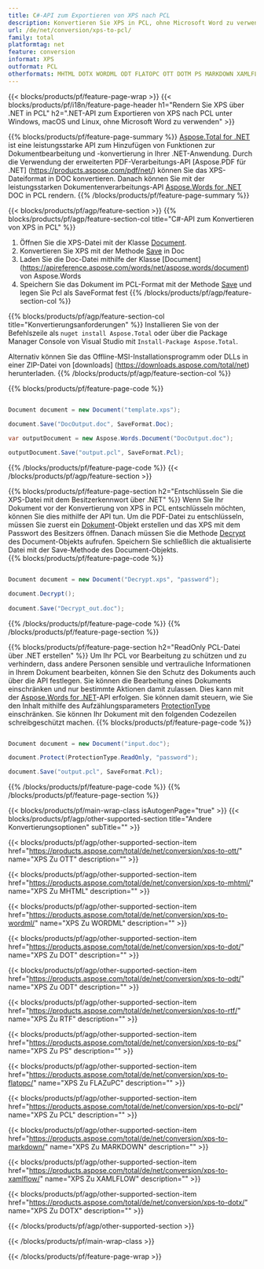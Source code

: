 ```yaml
---
title: C#-API zum Exportieren von XPS nach PCL
description: Konvertieren Sie XPS in PCL, ohne Microsoft Word zu verwenden
url: /de/net/conversion/xps-to-pcl/
family: total
platformtag: net
feature: conversion
informat: XPS
outformat: PCL
otherformats: MHTML DOTX WORDML ODT FLATOPC OTT DOTM PS MARKDOWN XAMLFLOW RTF DOT
---
```

{{< blocks/products/pf/feature-page-wrap >}}
{{< blocks/products/pf/i18n/feature-page-header h1="Rendern Sie XPS über .NET in PCL" h2=".NET-API zum Exportieren von XPS nach PCL unter Windows, macOS und Linux, ohne Microsoft Word zu verwenden" >}}

{{% blocks/products/pf/feature-page-summary %}}
[Aspose.Total for .NET](https://products.aspose.com/total/net/) ist eine leistungsstarke API zum Hinzufügen von Funktionen zur Dokumentbearbeitung und -konvertierung in Ihrer .NET-Anwendung. Durch die Verwendung der erweiterten PDF-Verarbeitungs-API [Aspose.PDF für .NET] (https://products.aspose.com/pdf/net/) können Sie das XPS-Dateiformat in DOC konvertieren. Danach können Sie mit der leistungsstarken Dokumentenverarbeitungs-API [Aspose.Words for .NET](https://products.aspose.com/words/net/) DOC in PCL rendern.
{{% /blocks/products/pf/feature-page-summary  %}}

{{< blocks/products/pf/agp/feature-section >}}
{{% blocks/products/pf/agp/feature-section-col title="C#-API zum Konvertieren von XPS in PCL" %}}
1. Öffnen Sie die XPS-Datei mit der Klasse [Document](https://apireference.aspose.com/pdf/net/aspose.pdf/document).
2. Konvertieren Sie XPS mit der Methode [Save](https://apireference.aspose.com/pdf/net/aspose.pdf.document/save/methods/5) in Doc
3. Laden Sie die Doc-Datei mithilfe der Klasse [Document] (https://apireference.aspose.com/words/net/aspose.words/document) von Aspose.Words
4. Speichern Sie das Dokument im PCL-Format mit der Methode [Save](https://apireference.aspose.com/words/net/aspose.words.document/save/methods/4) und legen Sie Pcl als SaveFormat fest
{{% /blocks/products/pf/agp/feature-section-col %}}

{{% blocks/products/pf/agp/feature-section-col title="Konvertierungsanforderungen" %}}
Installieren Sie von der Befehlszeile als ```nuget install Aspose.Total``` oder über die Package Manager Console von Visual Studio mit ```Install-Package Aspose.Total```.

Alternativ können Sie das Offline-MSI-Installationsprogramm oder DLLs in einer ZIP-Datei von [downloads] (https://downloads.aspose.com/total/net) herunterladen.
{{% /blocks/products/pf/agp/feature-section-col %}}

{{% blocks/products/pf/feature-page-code %}}

```cs

Document document = new Document("template.xps");
 
document.Save("DocOutput.doc", SaveFormat.Doc); 

var outputDocument = new Aspose.Words.Document("DocOutput.doc");

outputDocument.Save("output.pcl", SaveFormat.Pcl);   
```
{{% /blocks/products/pf/feature-page-code %}}
{{< /blocks/products/pf/agp/feature-section >}}

{{% blocks/products/pf/feature-page-section  h2="Entschlüsseln Sie die XPS-Datei mit dem Besitzerkennwort über .NET" %}}
Wenn Sie Ihr Dokument vor der Konvertierung von XPS in PCL entschlüsseln möchten, können Sie dies mithilfe der API tun. Um die PDF-Datei zu entschlüsseln, müssen Sie zuerst ein [Dokument](https://apireference.aspose.com/pdf/net/aspose.pdf/document)-Objekt erstellen und das XPS mit dem Passwort des Besitzers öffnen. Danach müssen Sie die Methode [Decrypt](https://apireference.aspose.com/pdf/net/aspose.pdf/document/methods/decrypt) des Document-Objekts aufrufen. Speichern Sie schließlich die aktualisierte Datei mit der Save-Methode des Document-Objekts.  
{{% blocks/products/pf/feature-page-code %}}

```cs

Document document = new Document("Decrypt.xps", "password");

document.Decrypt();
 
document.Save("Decrypt_out.doc");
```
{{% /blocks/products/pf/feature-page-code  %}}
{{% /blocks/products/pf/feature-page-section %}}

{{% blocks/products/pf/feature-page-section  h2="ReadOnly PCL-Datei über .NET erstellen" %}}
Um Ihr PCL vor Bearbeitung zu schützen und zu verhindern, dass andere Personen sensible und vertrauliche Informationen in Ihrem Dokument bearbeiten, können Sie den Schutz des Dokuments auch über die API festlegen. Sie können die Bearbeitung eines Dokuments einschränken und nur bestimmte Aktionen damit zulassen. Dies kann mit der [Aspose.Words for .NET](https://products.aspose.com/words/net/)-API erfolgen. Sie können damit steuern, wie Sie den Inhalt mithilfe des Aufzählungsparameters [ProtectionType](https://apireference.aspose.com/words/net/aspose.words/protectiontype) einschränken. Sie können Ihr Dokument mit den folgenden Codezeilen schreibgeschützt machen. 
{{% blocks/products/pf/feature-page-code %}}

```cs

Document document = new Document("input.doc");

document.Protect(ProtectionType.ReadOnly, "password");

document.Save("output.pcl", SaveFormat.Pcl);    
```
{{% /blocks/products/pf/feature-page-code  %}}
{{% /blocks/products/pf/feature-page-section %}}

{{< blocks/products/pf/main-wrap-class isAutogenPage="true" >}}
{{< blocks/products/pf/agp/other-supported-section title="Andere Konvertierungsoptionen" subTitle="" >}}

{{< blocks/products/pf/agp/other-supported-section-item href="https://products.aspose.com/total/de/net/conversion/xps-to-ott/" name="XPS Zu OTT" description="" >}}

{{< blocks/products/pf/agp/other-supported-section-item href="https://products.aspose.com/total/de/net/conversion/xps-to-mhtml/" name="XPS Zu MHTML" description="" >}}

{{< blocks/products/pf/agp/other-supported-section-item href="https://products.aspose.com/total/de/net/conversion/xps-to-wordml/" name="XPS Zu WORDML" description="" >}}

{{< blocks/products/pf/agp/other-supported-section-item href="https://products.aspose.com/total/de/net/conversion/xps-to-dot/" name="XPS Zu DOT" description="" >}}

{{< blocks/products/pf/agp/other-supported-section-item href="https://products.aspose.com/total/de/net/conversion/xps-to-odt/" name="XPS Zu ODT" description="" >}}

{{< blocks/products/pf/agp/other-supported-section-item href="https://products.aspose.com/total/de/net/conversion/xps-to-rtf/" name="XPS Zu RTF" description="" >}}

{{< blocks/products/pf/agp/other-supported-section-item href="https://products.aspose.com/total/de/net/conversion/xps-to-ps/" name="XPS Zu PS" description="" >}}

{{< blocks/products/pf/agp/other-supported-section-item href="https://products.aspose.com/total/de/net/conversion/xps-to-flatopc/" name="XPS Zu FLAZuPC" description="" >}}

{{< blocks/products/pf/agp/other-supported-section-item href="https://products.aspose.com/total/de/net/conversion/xps-to-pcl/" name="XPS Zu PCL" description="" >}}

{{< blocks/products/pf/agp/other-supported-section-item href="https://products.aspose.com/total/de/net/conversion/xps-to-markdown/" name="XPS Zu MARKDOWN" description="" >}}

{{< blocks/products/pf/agp/other-supported-section-item href="https://products.aspose.com/total/de/net/conversion/xps-to-xamlflow/" name="XPS Zu XAMLFLOW" description="" >}}

{{< blocks/products/pf/agp/other-supported-section-item href="https://products.aspose.com/total/de/net/conversion/xps-to-dotx/" name="XPS Zu DOTX" description="" >}}



{{< /blocks/products/pf/agp/other-supported-section >}}

{{< /blocks/products/pf/main-wrap-class >}}

{{< /blocks/products/pf/feature-page-wrap >}}